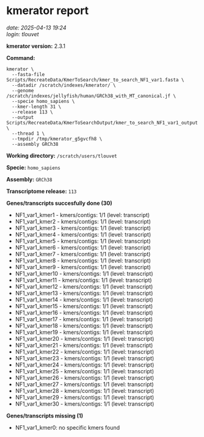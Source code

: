 # kmerator report
*date: 2025-04-13 19:24*  
*login: tlouvet*

**kmerator version:** 2.3.1

**Command:**

```
kmerator \
  --fasta-file Scripts/RecreateData/KmerToSearch/kmer_to_search_NF1_var1.fasta \
  --datadir /scratch/indexes/kmerator/ \
  --genome /scratch/indexes/jellyfish/human/GRCh38_with_MT_canonical.jf \
  --specie homo_sapiens \
  --kmer-length 31 \
  --release 113 \
  --output Scripts/RecreateData/KmerToSearchOutput/kmer_to_search_NF1_var1_output \
  --thread 1 \
  --tmpdir /tmp/kmerator_g5gvcfh8 \
  --assembly GRCh38
```

**Working directory:** `/scratch/users/tlouvet`

**Specie:** `homo_sapiens`

**Assembly:** `GRCh38`

**Transcriptome release:** `113`

**Genes/transcripts succesfully done (30)**

- NF1_var1_kmer1 - kmers/contigs: 1/1 (level: transcript)
- NF1_var1_kmer2 - kmers/contigs: 1/1 (level: transcript)
- NF1_var1_kmer3 - kmers/contigs: 1/1 (level: transcript)
- NF1_var1_kmer4 - kmers/contigs: 1/1 (level: transcript)
- NF1_var1_kmer5 - kmers/contigs: 1/1 (level: transcript)
- NF1_var1_kmer6 - kmers/contigs: 1/1 (level: transcript)
- NF1_var1_kmer7 - kmers/contigs: 1/1 (level: transcript)
- NF1_var1_kmer8 - kmers/contigs: 1/1 (level: transcript)
- NF1_var1_kmer9 - kmers/contigs: 1/1 (level: transcript)
- NF1_var1_kmer10 - kmers/contigs: 1/1 (level: transcript)
- NF1_var1_kmer11 - kmers/contigs: 1/1 (level: transcript)
- NF1_var1_kmer12 - kmers/contigs: 1/1 (level: transcript)
- NF1_var1_kmer13 - kmers/contigs: 1/1 (level: transcript)
- NF1_var1_kmer14 - kmers/contigs: 1/1 (level: transcript)
- NF1_var1_kmer15 - kmers/contigs: 1/1 (level: transcript)
- NF1_var1_kmer16 - kmers/contigs: 1/1 (level: transcript)
- NF1_var1_kmer17 - kmers/contigs: 1/1 (level: transcript)
- NF1_var1_kmer18 - kmers/contigs: 1/1 (level: transcript)
- NF1_var1_kmer19 - kmers/contigs: 1/1 (level: transcript)
- NF1_var1_kmer20 - kmers/contigs: 1/1 (level: transcript)
- NF1_var1_kmer21 - kmers/contigs: 1/1 (level: transcript)
- NF1_var1_kmer22 - kmers/contigs: 1/1 (level: transcript)
- NF1_var1_kmer23 - kmers/contigs: 1/1 (level: transcript)
- NF1_var1_kmer24 - kmers/contigs: 1/1 (level: transcript)
- NF1_var1_kmer25 - kmers/contigs: 1/1 (level: transcript)
- NF1_var1_kmer26 - kmers/contigs: 1/1 (level: transcript)
- NF1_var1_kmer27 - kmers/contigs: 1/1 (level: transcript)
- NF1_var1_kmer28 - kmers/contigs: 1/1 (level: transcript)
- NF1_var1_kmer29 - kmers/contigs: 1/1 (level: transcript)
- NF1_var1_kmer30 - kmers/contigs: 1/1 (level: transcript)


**Genes/transcripts missing (1)**

- NF1_var1_kmer0: no specific kmers found
